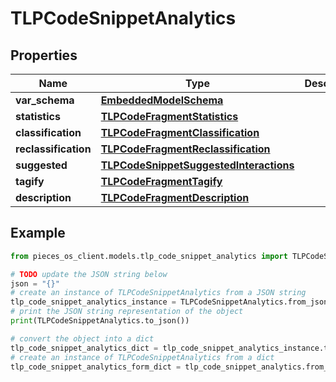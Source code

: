 # TLPCodeSnippetAnalytics


## Properties

Name | Type | Description | Notes
------------ | ------------- | ------------- | -------------
**var_schema** | [**EmbeddedModelSchema**](EmbeddedModelSchema) |  | [optional] 
**statistics** | [**TLPCodeFragmentStatistics**](TLPCodeFragmentStatistics) |  | [optional] 
**classification** | [**TLPCodeFragmentClassification**](TLPCodeFragmentClassification) |  | [optional] 
**reclassification** | [**TLPCodeFragmentReclassification**](TLPCodeFragmentReclassification) |  | [optional] 
**suggested** | [**TLPCodeSnippetSuggestedInteractions**](TLPCodeSnippetSuggestedInteractions) |  | [optional] 
**tagify** | [**TLPCodeFragmentTagify**](TLPCodeFragmentTagify) |  | [optional] 
**description** | [**TLPCodeFragmentDescription**](TLPCodeFragmentDescription) |  | [optional] 

## Example

```python
from pieces_os_client.models.tlp_code_snippet_analytics import TLPCodeSnippetAnalytics

# TODO update the JSON string below
json = "{}"
# create an instance of TLPCodeSnippetAnalytics from a JSON string
tlp_code_snippet_analytics_instance = TLPCodeSnippetAnalytics.from_json(json)
# print the JSON string representation of the object
print(TLPCodeSnippetAnalytics.to_json())

# convert the object into a dict
tlp_code_snippet_analytics_dict = tlp_code_snippet_analytics_instance.to_dict()
# create an instance of TLPCodeSnippetAnalytics from a dict
tlp_code_snippet_analytics_form_dict = tlp_code_snippet_analytics.from_dict(tlp_code_snippet_analytics_dict)
```


